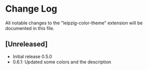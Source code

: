 # Change Log

All notable changes to the "leipzig-color-theme" extension will be documented in this file.

## [Unreleased]

- Initial release 0.5.0
- 0.6.1: Updated some colors and the description
